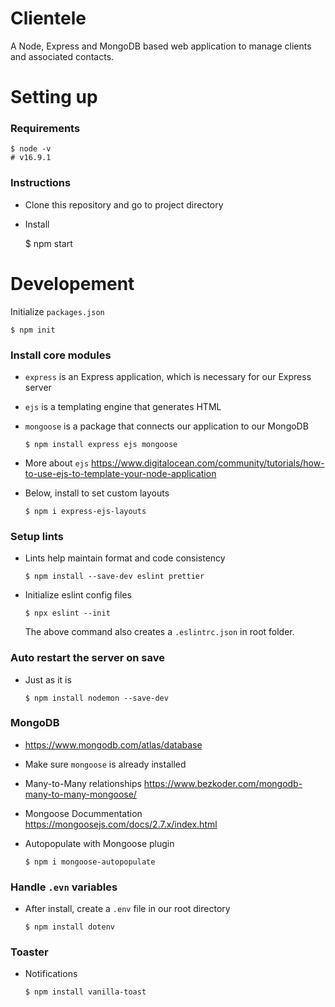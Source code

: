 # Clientele
 A Node, Express and MongoDB based web application to manage clients and associated contacts.

# Setting up
### Requirements
    $ node -v
    # v16.9.1

### Instructions
- Clone this repository and go to project directory
- Install 

    $ npm start

# Developement

Initialize `packages.json`
    
    $ npm init

### Install core modules

- `express` is an Express application, which is necessary for our Express server
- `ejs` is a templating engine that generates HTML
- `mongoose` is a package that connects our application to our MongoDB

      $ npm install express ejs mongoose

- More about `ejs` https://www.digitalocean.com/community/tutorials/how-to-use-ejs-to-template-your-node-application
- Below, install to set custom layouts

      $ npm i express-ejs-layouts

### Setup lints
- Lints help maintain format and code consistency

      $ npm install --save-dev eslint prettier

- Initialize eslint config files
      
      $ npx eslint --init

  The above command also creates a `.eslintrc.json` in root folder.

### Auto restart the server on save
- Just as it is

      $ npm install nodemon --save-dev


### MongoDB
- https://www.mongodb.com/atlas/database
- Make sure `mongoose` is already installed
- Many-to-Many relationships https://www.bezkoder.com/mongodb-many-to-many-mongoose/

- Mongoose Docummentation https://mongoosejs.com/docs/2.7.x/index.html
- Autopopulate with Mongoose plugin

      $ npm i mongoose-autopopulate

### Handle `.evn` variables
- After install, create a `.env` file in our root directory
      
      $ npm install dotenv

### Toaster
- Notifications

      $ npm install vanilla-toast
